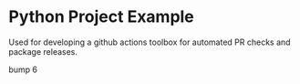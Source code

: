 # Python Project Example

Used for developing a github actions toolbox for automated PR checks and package releases.

bump 6